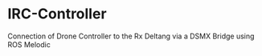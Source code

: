 # IRC-Controller
Connection of Drone Controller to the Rx Deltang via a DSMX Bridge using ROS Melodic
